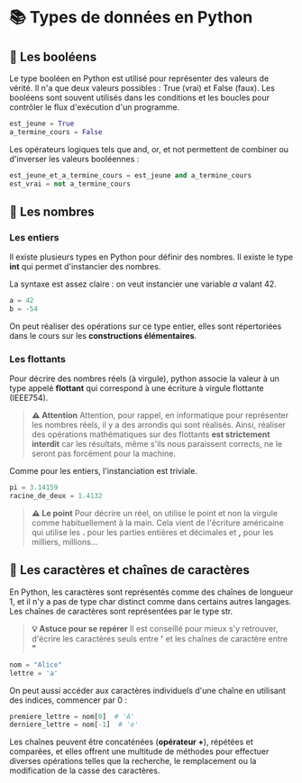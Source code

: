 # 📚 Types de données en Python

## 📖 Les booléens

Le type booléen en Python est utilisé pour représenter des valeurs de vérité. Il n'a que deux valeurs possibles : True (vrai) et False (faux). Les booléens sont souvent utilisés dans les conditions et les boucles pour contrôler le flux d'exécution d'un programme.

```python
est_jeune = True
a_termine_cours = False
```

Les opérateurs logiques tels que and, or, et not permettent de combiner ou d'inverser les valeurs booléennes :

```python
est_jeune_et_a_termine_cours = est_jeune and a_termine_cours 
est_vrai = not a_termine_cours  
```

## 📖 Les nombres

### Les entiers

Il existe plusieurs types en Python pour définir des nombres.
Il existe le type **int** qui permet d'instancier des nombres.

La syntaxe est assez claire : on veut instancier une variable *a* valant 42.

```python
a = 42
b = -54
```

On peut réaliser des opérations sur ce type entier, elles sont répertoriées dans le cours sur les **constructions élémentaires**.

### Les flottants

Pour décrire des nombres réels (à virgule), python associe la valeur à un type appelé **flottant** qui correspond à une écriture à virgule flottante (IEEE754).

> **⚠️ Attention**
> Attention, pour rappel, en informatique pour représenter les nombres réels, il y a des arrondis qui sont réalisés.
> Ainsi, réaliser des opérations mathématiques sur des flottants **est strictement interdit** car les résultats, même s'ils nous paraissent corrects, ne le seront pas forcément pour la machine.

Comme pour les entiers, l'instanciation est triviale.

```python
pi = 3.14159
racine_de_deux = 1.4132
```

> **⚠️ Le point**
> Pour décrire un réel, on utilise le point et non la virgule comme habituellement à la main.
> Cela vient de l'écriture américaine qui utilise les **.** pour les parties entières et décimales et **,** pour les milliers, millions...

## 📖 Les caractères et chaînes de caractères

En Python, les caractères sont représentés comme des chaînes de longueur 1, et il n'y a pas de type char distinct comme dans certains autres langages. Les chaînes de caractères sont représentées par le type str.

> **💡 Astuce pour se repérer**
> Il est conseillé pour mieux s'y retrouver, d'écrire les caractères seuls entre **'** et les chaînes de caractère entre **"**

```python
nom = "Alice"
lettre = 'a'
```

On peut aussi accéder aux caractères individuels d'une chaîne en utilisant des indices, commencer par 0 :

```python
premiere_lettre = nom[0]  # 'A'
derniere_lettre = nom[-1]  # 'e'
```

Les chaînes peuvent être concaténées (**opérateur +**), répétées et comparées, et elles offrent une multitude de méthodes pour effectuer diverses opérations telles que la recherche, le remplacement ou la modification de la casse des caractères.